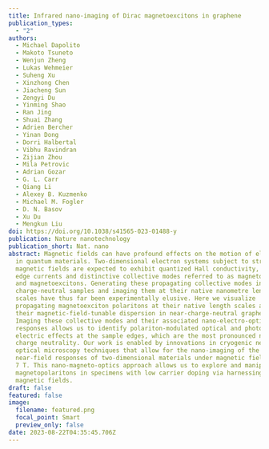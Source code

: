 ```yaml
---
title: Infrared nano-imaging of Dirac magnetoexcitons in graphene
publication_types:
  - "2"
authors:
  - Michael Dapolito
  - Makoto Tsuneto
  - Wenjun Zheng
  - Lukas Wehmeier
  - Suheng Xu
  - Xinzhong Chen
  - Jiacheng Sun
  - Zengyi Du
  - Yinming Shao
  - Ran Jing
  - Shuai Zhang
  - Adrien Bercher
  - Yinan Dong
  - Dorri Halbertal
  - Vibhu Ravindran
  - Zijian Zhou
  - Mila Petrovic
  - Adrian Gozar
  - G. L. Carr
  - Qiang Li
  - Alexey B. Kuzmenko
  - Michael M. Fogler
  - D. N. Basov
  - Xu Du
  - Mengkun Liu
doi: https://doi.org/10.1038/s41565-023-01488-y
publication: Nature nanotechnology
publication_short: Nat. nano
abstract: Magnetic fields can have profound effects on the motion of electrons
  in quantum materials. Two-dimensional electron systems subject to strong
  magnetic fields are expected to exhibit quantized Hall conductivity, chiral
  edge currents and distinctive collective modes referred to as magnetoplasmons
  and magnetoexcitons. Generating these propagating collective modes in
  charge-neutral samples and imaging them at their native nanometre length
  scales have thus far been experimentally elusive. Here we visualize
  propagating magnetoexciton polaritons at their native length scales and report
  their magnetic-field-tunable dispersion in near-charge-neutral graphene.
  Imaging these collective modes and their associated nano-electro-optical
  responses allows us to identify polariton-modulated optical and photo-thermal
  electric effects at the sample edges, which are the most pronounced near
  charge neutrality. Our work is enabled by innovations in cryogenic near-field
  optical microscopy techniques that allow for the nano-imaging of the
  near-field responses of two-dimensional materials under magnetic fields up to
  7 T. This nano-magneto-optics approach allows us to explore and manipulate
  magnetopolaritons in specimens with low carrier doping via harnessing high
  magnetic fields.
draft: false
featured: false
image:
  filename: featured.png
  focal_point: Smart
  preview_only: false
date: 2023-08-22T04:35:45.706Z
---
```

